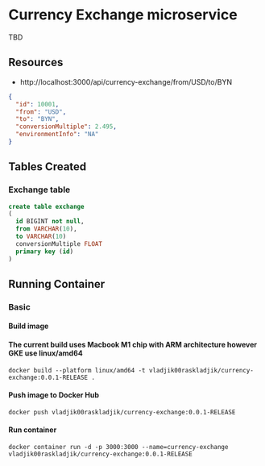 # Currency Exchange microservice

TBD

## Resources

- http://localhost:3000/api/currency-exchange/from/USD/to/BYN

```json
{
  "id": 10001,
  "from": "USD",
  "to": "BYN",
  "conversionMultiple": 2.495,
  "environmentInfo": "NA"
}
```

## Tables Created

### Exchange table

```sql
create table exchange
(
  id BIGINT not null,
  from VARCHAR(10),
  to VARCHAR(10)
  conversionMultiple FLOAT
  primary key (id)
)
```

## Running Container

### Basic

#### Build image

#### The current build uses Macbook M1 chip with ARM architecture however GKE use linux/amd64

```text
docker build --platform linux/amd64 -t vladjik00raskladjik/currency-exchange:0.0.1-RELEASE .
```

#### Push image to Docker Hub

```text
docker push vladjik00raskladjik/currency-exchange:0.0.1-RELEASE
```

#### Run container

```text
docker container run -d -p 3000:3000 --name=currency-exchange vladjik00raskladjik/currency-exchange:0.0.1-RELEASE
```
